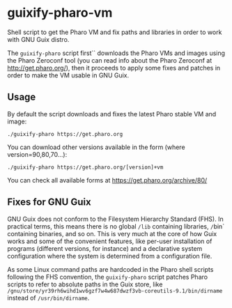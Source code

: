 # guixify-pharo-vm

Shell script to get the Pharo VM and fix paths and libraries in order to work with GNU Guix distro.

The `guixify-pharo` script first`` downloads the Pharo VMs and images using the Pharo Zeroconf tool (you can read info about the Pharo Zeroconf at http://get.pharo.org/),
then it proceeds to apply some fixes and patches in order to make the VM usable in GNU Guix.

## Usage

By default the script downloads and fixes the latest Pharo stable VM and image:

```./guixify-pharo https://get.pharo.org```

You can download other versions available in the form (where version=90,80,70...):

```
./guixify-pharo https://get.pharo.org/[version]+vm
```

You can check all available forms at https://get.pharo.org/archive/80/

## Fixes for GNU Guix

GNU Guix does not conform to the Filesystem Hierarchy Standard (FHS). In practical terms, this means there is no global 
`/lib` containing libraries, `/`bin` containing binaries, and so on. This is very much at the core of how Guix works and some of the 
convenient features, like per-user installation of programs (different versions, for instance) and a declarative system configuration 
where the system is determined from a configuration file.

As some Linux command paths are hardcoded in the Pharo shell scripts following the FHS convention, the `guixify-pharo` script patches 
Pharo scripts to refer to absolute paths in the Guix store, like `/gnu/store/yr39rh6wihd1wv6gzf7w4w687dwzf3vb-coreutils-9.1/bin/dirname`
instead of `/usr/bin/dirname`.

